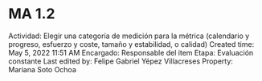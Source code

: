 # MA 1.2

Actividad: Elegir una categoría de medición para la métrica (calendario y progreso, esfuerzo y coste, tamaño y estabilidad, o calidad)
Created time: May 5, 2022 11:51 AM
Encargado: Responsable del item
Etapa: Evaluación constante
Last edited by: Felipe Gabriel Yépez Villacreses
Property: Mariana Soto Ochoa